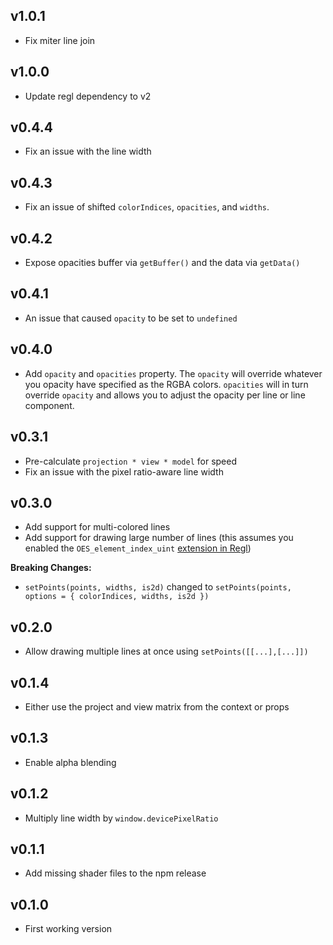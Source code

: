 ## v1.0.1

- Fix miter line join

## v1.0.0

- Update regl dependency to v2

## v0.4.4

- Fix an issue with the line width

## v0.4.3

- Fix an issue of shifted `colorIndices`, `opacities`, and `widths`.

## v0.4.2

- Expose opacities buffer via `getBuffer()` and the data via `getData()`

## v0.4.1

- An issue that caused `opacity` to be set to `undefined`

## v0.4.0

- Add `opacity` and `opacities` property. The `opacity` will override whatever you opacity have specified as the RGBA colors. `opacities` will in turn override `opacity` and allows you to adjust the opacity per line or line component.

## v0.3.1

- Pre-calculate `projection * view * model` for speed
- Fix an issue with the pixel ratio-aware line width

## v0.3.0

- Add support for multi-colored lines
- Add support for drawing large number of lines (this assumes you enabled the `OES_element_index_uint` [extension in Regl](https://github.com/regl-project/regl/blob/master/API.md#all-initialization-options))

**Breaking Changes:**

- `setPoints(points, widths, is2d)` changed to `setPoints(points, options = { colorIndices, widths, is2d })`

## v0.2.0

- Allow drawing multiple lines at once using `setPoints([[...],[...]])`

## v0.1.4

- Either use the project and view matrix from the context or props

## v0.1.3

- Enable alpha blending

## v0.1.2

- Multiply line width by `window.devicePixelRatio`

## v0.1.1

- Add missing shader files to the npm release

## v0.1.0

- First working version
